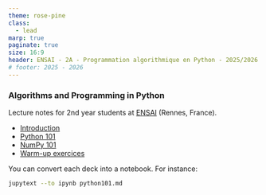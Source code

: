 ```yaml
---
theme: rose-pine
class:
  - lead
marp: true
paginate: true
size: 16:9
header: ENSAI - 2A - Programmation algorithmique en Python - 2025/2026
# footer: 2025 - 2026
---
```


### Algorithms and Programming in Python

Lecture notes for 2nd year students at [ENSAI](https://ensai.fr/) (Rennes, France).

- [Introduction](https://bstaber.github.io/ensai-2a-prog-alg-ml/docs/introduction)
- [Python 101](https://bstaber.github.io/ensai-2a-prog-alg-ml/docs/python101)
- [NumPy 101](https://bstaber.github.io/ensai-2a-prog-alg-ml/docs/numpy101)
- [Warm-up exercices](https://bstaber.github.io/ensai-2a-prog-alg-ml/docs/linear_regression)

You can convert each deck into a notebook. For instance:
```bash
jupytext --to ipynb python101.md
```
